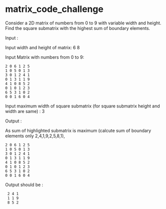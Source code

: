 # matrix_code_challenge
Consider a 2D matrix of numbers from 0 to 9 with variable width and height. Find the square submatrix with the highest sum of boundary elements.

Input :	

Input width and height of matrix: 6 8

Input Matrix with numbers from 0 to 9:

	2 0 6 1 2 5	
	1 0 5 0 1 3	
	3 0 1 2 4 1	
	0 1 3 1 1 9	
	4 1 0 8 5 2	
	0 1 0 1 2 3
	6 5 3 1 0 2
	0 0 1 6 0 4	
	
Input maximum width of square submatrix (for square submatrix height and width are same) : 3

Output : 

As sum of highlighted submatrix is maximum (calcute sum of boundary elements only 2,4,1,9,2,5,8,1),

	2 0 6 1 2 5	
	1 0 5 0 1 3	
	3 0 1 2 4 1	
	0 1 3 1 1 9	
	4 1 0 8 5 2	
	0 1 0 1 2 3
	6 5 3 1 0 2
	0 0 1 6 0 4	
 
Output should be :

	 2 4 1	
	 1 1 9	
	 8 5 2


